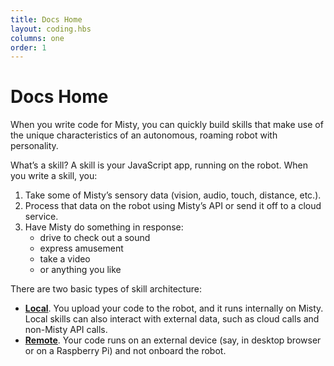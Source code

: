 ```yaml
---
title: Docs Home
layout: coding.hbs
columns: one
order: 1
---
```


<h1>Docs Home</h1>

When you write code for Misty, you can quickly build skills that make use of the unique characteristics of an autonomous, roaming robot with personality.

What’s a skill? A skill is your JavaScript app, running on the robot. When you write a skill, you:
1. Take some of Misty’s sensory data (vision, audio, touch, distance, etc.).
2. Process that data on the robot using Misty’s API or send it off to a cloud service.
3. Have Misty do something in response:
   * drive to check out a sound
   * express amusement
   * take a video
   * or anything you like

There are two basic types of skill architecture:
* [**Local**](./docs/skills/local-skill-architecture). You upload your code to the robot, and it runs internally on Misty. Local skills can also interact with external data, such as cloud calls and non-Misty API calls.
* [**Remote**](./docs/skills/remote-command-architecture). Your code runs on an external device (say, in desktop browser or on a Raspberry Pi) and not onboard the robot. 
